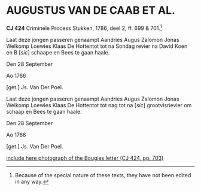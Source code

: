 # AUGUSTUS VAN DE CAAB ET AL.

**CJ 424** Criminele Process Stukken, 1786, deel 2, ff. 699 & 701.[^1]

Laat deze jongen passeren genaampt Aandries Augus Zalomon Jonas Welkomp Loewies Klaas De Hottentot tot na Sondag revier na David Koen en B \[*sic*\] schaape en Bees te gaan haale.

Den 28 September

Ao 1786

\[get.\] Js. Van Der Poel.

Laat deze jongen passeren genaampt Aandries Augus Zalomon Jonas Welkomp Loewies Klaas De Hottentot tot nag tot na \[*sic*\] grootvisrievier om schaap en Bees te gaan haale.

Den 28 September

Ao 1786

\[get.\] Js. Van Der Poel.

<u>include here photograph of the Bougies letter (CJ 424, pp. 703)</u>

[^1]: Because of the special nature of these texts, they have not been edited in any way.